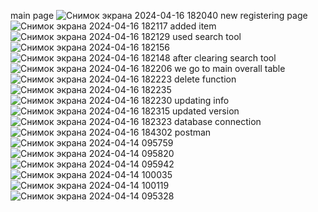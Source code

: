 main page
![Снимок экрана 2024-04-16 182040](https://github.com/aybolali/dog/assets/110097999/5bed8423-6e57-401a-ae13-f298b1bc2f90)
new registering page
![Снимок экрана 2024-04-16 182117](https://github.com/aybolali/dog/assets/110097999/e726b293-2084-4506-b3ef-5fd536c6eaf1)
added item
![Снимок экрана 2024-04-16 182129](https://github.com/aybolali/dog/assets/110097999/23d64957-785c-4f5b-9ffc-cccada41a960)
used search tool ![Снимок экрана 2024-04-16 182156](https://github.com/aybolali/dog/assets/110097999/11868227-eaf7-4e96-8d7e-32de40339f26)
![Снимок экрана 2024-04-16 182148](https://github.com/aybolali/dog/assets/110097999/f953ec5f-f745-48c0-b33c-246b16e9bac3)
after clearing search tool![Снимок экрана 2024-04-16 182206](https://github.com/aybolali/dog/assets/110097999/8c0ecd46-3c36-48e2-abb2-7050308dfad7)
we go to main overall table![Снимок экрана 2024-04-16 182223](https://github.com/aybolali/dog/assets/110097999/6a5f9093-3369-4c6b-ada1-74413f9cdcc4)
delete function![Снимок экрана 2024-04-16 182235](https://github.com/aybolali/dog/assets/110097999/ae218ab9-e5d7-40a8-b9b1-47936f51122a)
![Снимок экрана 2024-04-16 182230](https://github.com/aybolali/dog/assets/110097999/5240d677-0fd5-41f2-8631-cd05cb47e56c)
updating info
![Снимок экрана 2024-04-16 182315](https://github.com/aybolali/dog/assets/110097999/45bedcc5-8092-46d8-852d-1dd85f76a8ab)
updated version![Снимок экрана 2024-04-16 182323](https://github.com/aybolali/dog/assets/110097999/9330126d-0ff5-4fd0-b839-4f7bba7c413a)
database connection![Снимок экрана 2024-04-16 184302](https://github.com/aybolali/dog/assets/110097999/625a56c8-fa5c-4ea7-a247-9f9a589d48a7)
postman![Снимок экрана 2024-04-14 095759](https://github.com/aybolali/dog/assets/110097999/6148492a-7068-4b55-90d3-49fe2003c802)
![Снимок экрана 2024-04-14 095820](https://github.com/aybolali/dog/assets/110097999/58b10946-4cd9-4b53-9e53-2ebdf00f9d63)
![Снимок экрана 2024-04-14 095942](https://github.com/aybolali/dog/assets/110097999/190010d1-b969-4466-a79d-859c142d8d82)
![Снимок экрана 2024-04-14 100035](https://github.com/aybolali/dog/assets/110097999/8398d4e4-62b0-403e-9620-45b845733215)
![Снимок экрана 2024-04-14 100119](https://github.com/aybolali/dog/assets/110097999/8a4e7403-692d-4df8-ae73-1cae3f8cf301)
![Снимок экрана 2024-04-14 095328](https://github.com/aybolali/dog/assets/110097999/7f99720e-ea83-4cae-85b0-f75466f36cb7)
